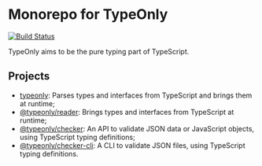 # Monorepo for TypeOnly

[![Build Status](https://travis-ci.com/paroi-tech/typeonly.svg?branch=master)](https://travis-ci.com/paroi-tech/typeonly)

TypeOnly aims to be the pure typing part of TypeScript.

## Projects

* [typeonly](https://github.com/paroi-tech/typeonly/tree/master/typeonly): Parses types and interfaces from TypeScript and brings them at runtime;
* [@typeonly/reader](https://github.com/paroi-tech/typeonly/tree/master/reader): Brings types and interfaces from TypeScript at runtime;
* [@typeonly/checker](https://github.com/paroi-tech/typeonly/tree/master/checker): An API to validate JSON data or JavaScript objects, using TypeScript typing definitions;
* [@typeonly/checker-cli](https://github.com/paroi-tech/typeonly/tree/master/checker-cli): A CLI to validate JSON files, using TypeScript typing definitions.
